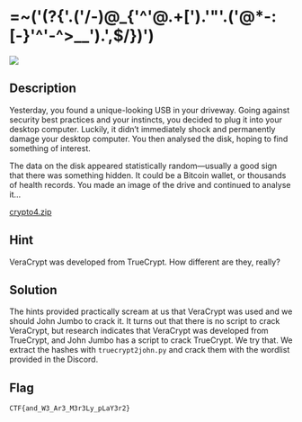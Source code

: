# =~('(?{'.('/-)@_{'^'__@.+[').'"'.('@*-:[-}'^'-__^>__').',$/})')
![](https://img.shields.io/badge/category-crypto-blue)

## Description

Yesterday, you found a unique-looking USB in your driveway. Going against security best practices and your instincts, you decided to plug it into your desktop computer. Luckily, it didn’t immediately shock and permanently damage your desktop computer. You then analysed the disk, hoping to find something of interest.

The data on the disk appeared statistically random—usually a good sign that there was something hidden. It could be a Bitcoin wallet, or thousands of health records. You made an image of the drive and continued to analyse it…

[crypto4.zip](https://drive.google.com/drive/folders/1eKV2WG1MR48uCN-uw6tAp6vYV6iZHcde?usp=sharing)

## Hint

VeraCrypt was developed from TrueCrypt. How different are they, really?

## Solution

The hints provided practically scream at us that VeraCrypt was used and we should John Jumbo to crack it. It turns out that there is no script to crack VeraCrypt, but research indicates that VeraCrypt was developed from TrueCrypt, and John Jumbo has a script to crack TrueCrypt. We try that. We extract the hashes with `truecrypt2john.py` and crack them with the wordlist provided in the Discord.

## Flag

`CTF{and_W3_Ar3_M3r3Ly_pLaY3r2}`
